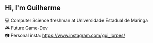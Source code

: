 ## Hi, I'm Guilherme

💻 Computer Science freshman at Universidade Estadual de Maringa<br/>
🎮 Future Game-Dev<br/>
📷 Personal insta: https://www.instagram.com/gui_lorpes/<br/>
